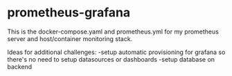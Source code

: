 # prometheus-grafana

This is the docker-compose.yaml and prometheus.yml for my prometheus server and host/container monitoring stack.

Ideas for additional challenges:
-setup automatic provisioning for grafana so there's no need to setup datasources or dashboards
-setup database on backend
